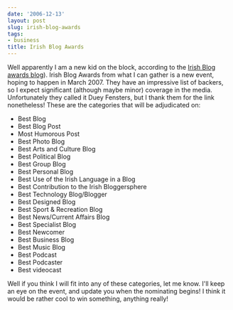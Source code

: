 ```yaml
---
date: '2006-12-13'
layout: post
slug: irish-blog-awards
tags:
- business
title: Irish Blog Awards
---
```


Well apparently I am a new kid on the block, according to the [Irish Blog
awards blog][]). Irish Blog Awards from what I can gather is a new event,
hoping to happen in March 2007. They have an impressive list of backers, so I
expect significant (although maybe minor) coverage in the media. Unfortunately
they called it Duey Fensters, but I thank them for the link nonetheless! These
are the categories that will be adjudicated on:

-   Best Blog
-   Best Blog Post
-   Most Humorous Post
-   Best Photo Blog
-   Best Arts and Culture Blog
-   Best Political Blog
-   Best Group Blog
-   Best Personal Blog
-   Best Use of the Irish Language in a Blog
-   Best Contribution to the Irish Bloggersphere
-   Best Technology Blog/Blogger
-   Best Designed Blog
-   Best Sport & Recreation Blog
-   Best News/Current Affairs Blog
-   Best Specialist Blog
-   Best Newcomer
-   Best Business Blog
-   Best Music Blog
-   Best Podcast
-   Best Podcaster
-   Best videocast

Well if you think I will fit into any of these categories, let me know. I'll
keep an eye on the event, and update you when the nominating begins! I think
it would be rather cool to win something, anything really!

[Irish Blog awards blog]: http://awards.ie/blogawards/2006/11/27/new-blogs-on-the-block-november-27th-2006/ "Irish Blog Awards"